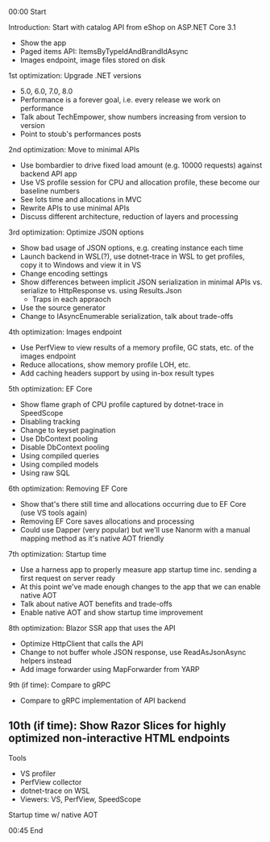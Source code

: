 00:00 Start

Introduction: Start with catalog API from eShop on ASP.NET Core 3.1
- Show the app
- Paged items API: ItemsByTypeIdAndBrandIdAsync
- Images endpoint, image files stored on disk

1st optimization: Upgrade .NET versions
- 5.0, 6.0, 7.0, 8.0
- Performance is a forever goal, i.e. every release we work on performance
- Talk about TechEmpower, show numbers increasing from version to version
- Point to stoub's performances posts

2nd optimization: Move to minimal APIs
- Use bombardier to drive fixed load amount (e.g. 10000 requests) against backend API app
- Use VS profile session for CPU and allocation profile, these become our baseline numbers
- See lots time and allocations in MVC
- Rewrite APIs to use minimal APIs
- Discuss different architecture, reduction of layers and processing

3rd optimization: Optimize JSON options
- Show bad usage of JSON options, e.g. creating instance each time
- Launch backend in WSL(?), use dotnet-trace in WSL to get profiles, copy it to Windows and view it in VS
- Change encoding settings
- Show differences between implicit JSON serialization in minimal APIs vs. serialize to HttpResponse vs. using Results.Json
  - Traps in each appraoch
- Use the source generator
- Change to IAsyncEnumerable serialization, talk about trade-offs

4th optimization: Images endpoint
- Use PerfView to view results of a memory profile, GC stats, etc. of the images endpoint
- Reduce allocations, show memory profile LOH, etc.
- Add caching headers support by using in-box result types

5th optimization: EF Core
- Show flame graph of CPU profile captured by dotnet-trace in SpeedScope
- Disabling tracking
- Change to keyset pagination
- Use DbContext pooling
- Disable DbContext pooling
- Using compiled queries
- Using compiled models
- Using raw SQL

6th optimization: Removing EF Core
- Show that's there still time and allocations occurring due to EF Core (use VS tools again)
- Removing EF Core saves allocations and processing
- Could use Dapper (very popular) but we'll use Nanorm with a manual mapping method as it's native AOT friendly

7th optimization: Startup time
- Use a harness app to properly measure app startup time inc. sending a first request on server ready
- At this point we've made enough changes to the app that we can enable native AOT
- Talk about native AOT benefits and trade-offs
- Enable native AOT and show startup time improvement

8th optimization: Blazor SSR app that uses the API
- Optimize HttpClient that calls the API
- Change to not buffer whole JSON response, use ReadAsJsonAsync<T> helpers instead
- Add image forwarder using MapForwarder from YARP

9th (if time): Compare to gRPC
- Compare to gRPC implementation of API backend

10th (if time): Show Razor Slices for highly optimized non-interactive HTML endpoints
- 


Tools
- VS profiler
- PerfView collector
- dotnet-trace on WSL
- Viewers: VS, PerfView, SpeedScope







Startup time w/ native AOT



00:45 End
